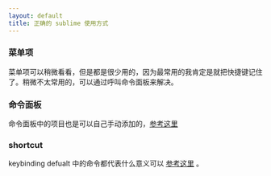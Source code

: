 ```yaml
---
layout: default
title: 正确的 sublime 使用方式
---
```


### 菜单项

菜单项可以稍微看看，但是都是很少用的，因为最常用的我肯定是就把快捷键记住了。稍微不太常用的，可以通过呼叫命令面板来解决。

### 命令面板

命令面板中的项目也是可以自己手动添加的，[参考这里](http://sublime-text-unofficial-documentation.readthedocs.org/en/latest/reference/command_palette.html
)

### shortcut

keybinding defualt 中的命令都代表什么意义可以 [参考这里](http://sublime-text-unofficial-documentation.readthedocs.org/en/latest/reference/commands.html) 。
